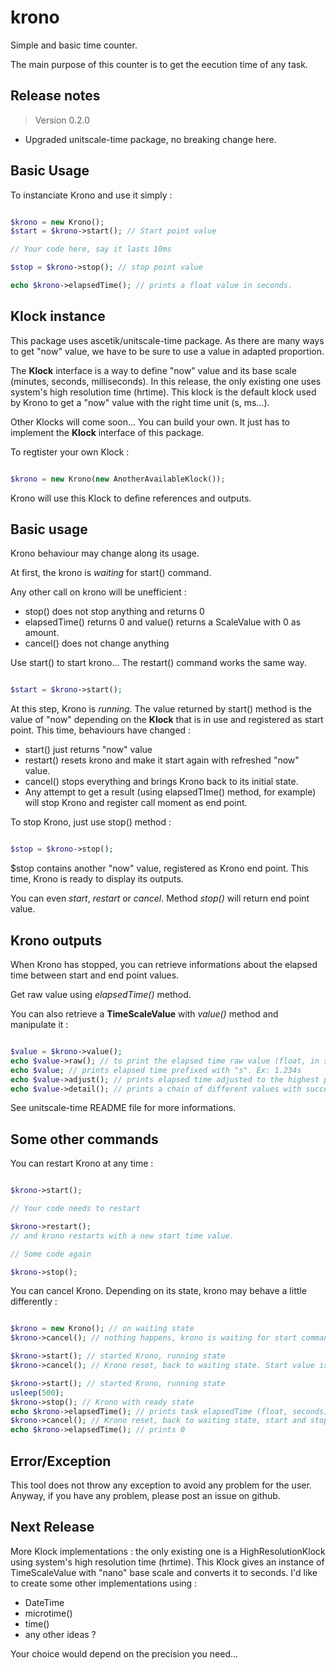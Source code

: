 # krono

Simple and basic time counter.

The main purpose of this counter is to get the eecution time of any task.

## Release notes

> Version 0.2.0

- Upgraded unitscale-time package, no breaking change here.

## Basic Usage

To instanciate Krono and use it simply :

```php

$krono = new Krono();
$start = $krono->start(); // Start point value

// Your code here, say it lasts 10ms

$stop = $krono->stop(); // stop point value

echo $krono->elapsedTime(); // prints a float value in seconds.

```

## Klock instance

This package uses ascetik/unitscale-time package. As there are many ways to get "now" value, we have to be sure to use a value in adapted proportion.

The **Klock** interface is a way to define "now" value and its base scale (minutes, seconds, milliseconds).
In this release, the only existing one uses system's high resolution time (hrtime).
This klock is the default klock used by Krono to get a "now" value with the right time unit (s, ms...).

Other Klocks will come soon...
You can build your own. It just has to implement the **Klock** interface of this package.

To regtister your own Klock :

```php

$krono = new Krono(new AnotherAvailableKlock());

```

Krono will use this Klock to define references and outputs.

## Basic usage

Krono behaviour may change along its usage.

At first, the krono is _waiting_ for start() command.

Any other call on krono will be unefficient :

- stop() does not stop anything and returns 0
- elapsedTime() returns 0 and value() returns a ScaleValue with 0 as amount.
- cancel() does not change anything

Use start() to start krono... The restart() command works the same way.

```php

$start = $krono->start();

```

At this step, Krono is _running_.
The value returned by start() method is the value of "now" depending on the **Klock** that is in use and registered as start point.
This time, behaviours have changed :

- start() just returns "now" value
- restart() resets krono and make it start again with refreshed "now" value.
- cancel() stops everything and brings Krono back to its initial state.
- Any attempt to get a result (using elapsedTIme() method, for example) will stop Krono and register call moment as end point.

To stop Krono, just use stop() method :

```php

$stop = $krono->stop();

```

\$stop contains another "now" value, registered as Krono end point.
This time, Krono is ready to display its outputs.

You can even _start_, _restart_ or _cancel_.
Method *stop()* will return end point value.

## Krono outputs

When Krono has stopped, you can retrieve informations about the elapsed time between start and end point values.

Get raw value using _elapsedTime()_ method.

You can also retrieve a **TimeScaleValue** with *value()* method and manipulate it :

```php

$value = $krono->value();
echo $value->raw(); // to print the elapsed time raw value (float, in seconds).
echo $value; // prints elapsed time prefixed with "s". Ex: 1.234s
echo $value->adjust(); // prints elapsed time adjusted to the highest possiblie scale. Ex : 0.3s adjusted to 300ms
echo $value->detail(); // prints a chain of different values with succeding scales : Ex : 1.123456s giving 1s 234ms 560μs

```
See unitscale-time README file for more informations.


## Some other commands

You can restart Krono at any time :

```php

$krono->start();

// Your code needs to restart

$krono->restart();
// and krono restarts with a new start time value.

// Some code again

$krono->stop();

```

You can cancel Krono.
Depending on its state, krono may behave a little differently :

```php

$krono = new Krono(); // on waiting state
$krono->cancel(); // nothing happens, krono is waiting for start command.

$krono->start(); // started Krono, running state
$krono->cancel(); // Krono reset, back to waiting state. Start value is lost

$krono->start(); // started Krono, running state
usleep(500);
$krono->stop(); // Krono with ready state
echo $krono->elapsedTime(); // prints task elapsedTime (float, seconds)
$krono->cancel(); // Krono reset, back to waiting state, start and stop values are lost
echo $krono->elapsedTime(); // prints 0

```

## Error/Exception

This tool does not throw any exception to avoid any problem for the user.
Anyway, if you have any problem, please post an issue on github.

## Next Release

More Klock implementations : the only existing one is a HighResolutionKlock using system's high resolution time (hrtime).
This Klock gives an instance of TimeScaleValue with "nano" base scale and converts it to seconds.
I'd like to create some other implementations using :
- DateTime
- microtime()
- time()
- any other ideas ?

Your choice would depend on the precision you need...

